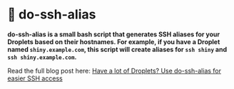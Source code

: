 # 🎒 do-ssh-alias

**do-ssh-alias is a small bash script that generates SSH aliases for your Droplets based on their hostnames. For example, if you have a Droplet named `shiny.example.com`, this script will create aliases for `ssh shiny` and `ssh shiny.example.com`.**

Read the full blog post here: [Have a lot of Droplets? Use do-ssh-alias for easier SSH access](https://blog.digitalocean.com/use-do-ssh-alias-for-easier-droplet-ssh-access/)

